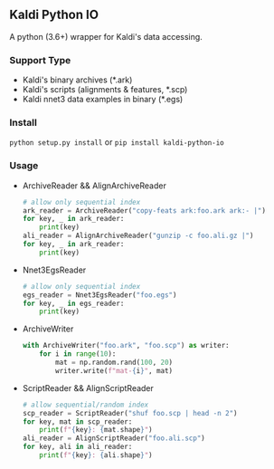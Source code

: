 ## Kaldi Python IO

A python (3.6+) wrapper for Kaldi's data accessing.

### Support Type

* Kaldi's binary archives (*.ark)
* Kaldi's scripts (alignments & features, *.scp)
* Kaldi nnet3 data examples in binary (*.egs)

### Install

`python setup.py install` or `pip install kaldi-python-io`

### Usage

* ArchiveReader && AlignArchiveReader
    ```python
    # allow only sequential index
    ark_reader = ArchiveReader("copy-feats ark:foo.ark ark:- |")
    for key, _ in ark_reader:
        print(key)
    ali_reader = AlignArchiveReader("gunzip -c foo.ali.gz |")
    for key, _ in ark_reader:
        print(key)
    ```

* Nnet3EgsReader
    ```python
    # allow only sequential index
    egs_reader = Nnet3EgsReader("foo.egs")
    for key, _ in egs_reader:
        print(key)
    ```

* ArchiveWriter
    ```python
    with ArchiveWriter("foo.ark", "foo.scp") as writer:
        for i in range(10):
            mat = np.random.rand(100, 20)
            writer.write(f"mat-{i}", mat)
    ```

* ScriptReader && AlignScriptReader
    ```python
    # allow sequential/random index
    scp_reader = ScriptReader("shuf foo.scp | head -n 2")
    for key, mat in scp_reader:
        print(f"{key}: {mat.shape}")
    ali_reader = AlignScriptReader("foo.ali.scp")
    for key, ali in ali_reader:
        print(f"{key}: {ali.shape}")
    ```

